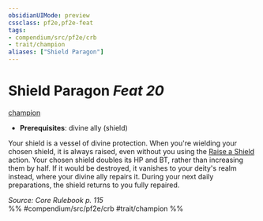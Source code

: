 ```yaml
---
obsidianUIMode: preview
cssclass: pf2e,pf2e-feat
tags:
- compendium/src/pf2e/crb
- trait/champion
aliases: ["Shield Paragon"]
---
```

# Shield Paragon  *Feat 20*  
[champion](../../Rules/traits/champion.md)  

- **Prerequisites**: divine ally (shield)

Your shield is a vessel of divine protection. When you're wielding your chosen shield, it is always raised, even without you using the [Raise a Shield](../../Rules/actions/raise-a-shield.md) action. Your chosen shield doubles its HP and BT, rather than increasing them by half. If it would be destroyed, it vanishes to your deity's realm instead, where your divine ally repairs it. During your next daily preparations, the shield returns to you fully repaired.

*Source: Core Rulebook p. 115*  
%% #compendium/src/pf2e/crb #trait/champion %%